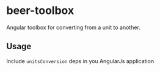 # beer-toolbox

Angular toolbox for converting from a unit to another.

## Usage

Include ``unitsConversion`` deps in you AngularJs application
